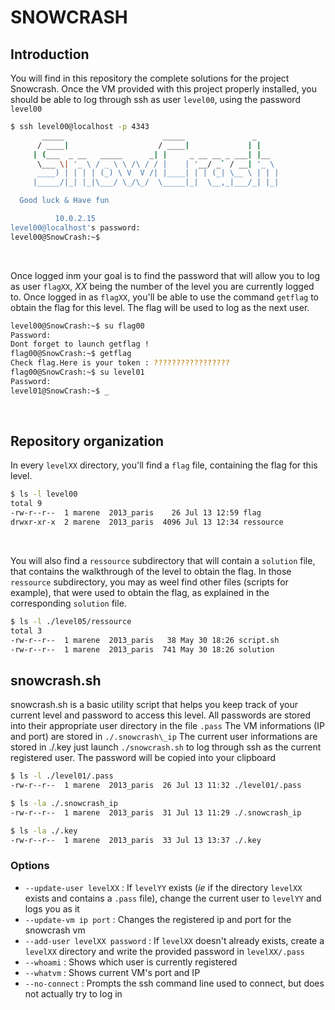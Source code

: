 # SNOWCRASH

## Introduction
You will find in this repository the complete solutions for the project Snowcrash.
Once the VM provided with this project properly installed, you should be able to log through ssh as user `level00`, using the password `level00`

```bash
$ ssh level00@localhost -p 4343
	   _____                      _____               _
	  / ____|                    / ____|             | |
	 | (___  _ __   _____      _| |     _ __ __ _ ___| |__
	  \___ \| '_ \ / _ \ \ /\ / / |    | '__/ _` / __| '_ \
	  ____) | | | | (_) \ V  V /| |____| | | (_| \__ \ | | |
	 |_____/|_| |_|\___/ \_/\_/  \_____|_|  \__,_|___/_| |_|

  Good luck & Have fun

          10.0.2.15
level00@localhost's password:
level00@SnowCrash:~$
```
<br />

Once logged inm your goal is to find the password that will allow you to log as user `flagXX`, *XX* being the number of the level you are currently logged to.
Once logged in as `flagXX`, you'll be able to use the command `getflag` to obtain the flag for this level.
The flag will be used to log as the next user.

```bash
level00@SnowCrash:~$ su flag00
Password:
Dont forget to launch getflag !
flag00@SnowCrash:~$ getflag
Check flag.Here is your token : ?????????????????
flag00@SnowCrash:~$ su level01
Password:
level01@SnowCrash:~$ _
```
<br />

## Repository organization
In every `levelXX` directory, you'll find a `flag` file, containing the flag for this level.

```bash
$ ls -l level00
total 9
-rw-r--r--  1 marene  2013_paris    26 Jul 13 12:59 flag
drwxr-xr-x  2 marene  2013_paris  4096 Jul 13 12:34 ressource
```
<br />

You will also find a `ressource` subdirectory that will contain a `solution` file, that contains the walkthrough of the level to obtain the flag.
In those `ressource` subdirectory, you may as weel find other files (scripts for example), that were used to obtain the flag, as explained in the corresponding `solution` file.

```bash
$ ls -l ./level05/ressource
total 3
-rw-r--r--  1 marene  2013_paris   38 May 30 18:26 script.sh
-rw-r--r--  1 marene  2013_paris  741 May 30 18:26 solution
```

## snowcrash.sh
snowcrash.sh is a basic utility script that helps you keep track of your current level and password to access this level.
All passwords are stored into their appropriate user directory in the file `.pass`
The VM informations (IP and port) are stored in `./.snowcrash\_ip`
The current user informations are stored in ./.key
just launch `./snowcrash.sh` to log through ssh as the current registered user. The password will be copied into your clipboard

```bash
$ ls -l ./level01/.pass
-rw-r--r--  1 marene  2013_paris  26 Jul 13 11:32 ./level01/.pass

$ ls -la ./.snowcrash_ip
-rw-r--r--  1 marene  2013_paris  31 Jul 13 11:29 ./.snowcrash_ip

$ ls -la ./.key
-rw-r--r--  1 marene  2013_paris  33 Jul 13 13:37 ./.key
```
### Options
 - `--update-user levelXX` : If `levelYY` exists (*ie* if the directory `levelXX` exists and contains a `.pass` file), change the current user to `levelYY` and logs you as it
 - `--update-vm ip port` : Changes the registered ip and port for the snowcrash vm
 - `--add-user levelXX password` : If `levelXX` doesn't already exists, create a `levelXX` directory and write the provided password in `levelXX/.pass`
 - `--whoami` : Shows which user is currently registered
 - `--whatvm` : Shows current VM's port and IP
 - `--no-connect` : Prompts the ssh command line used to connect, but does not actually try to log in
